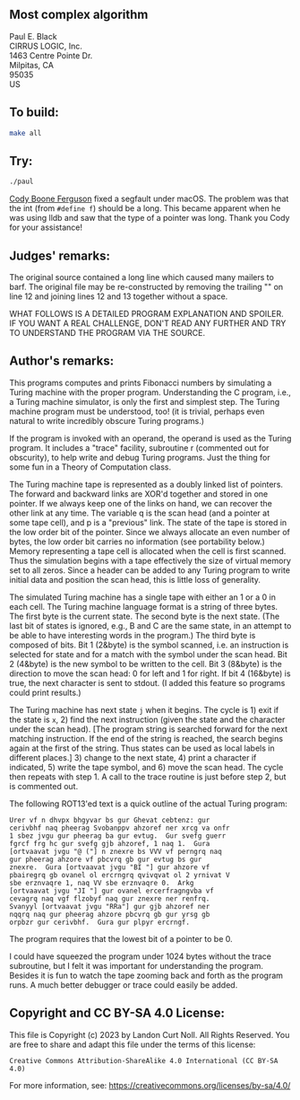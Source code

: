 ## Most complex algorithm

Paul E. Black  
CIRRUS LOGIC, Inc.  
1463 Centre Pointe Dr.  
Milpitas, CA   
95035   
US  

## To build:

```sh
make all
```


## Try:

```sh
./paul
```

[Cody Boone Ferguson](/winners.html#Cody_Boone_Ferguson) fixed a segfault under
macOS. The problem was that the int (from `#define f`) should be a long. This
became apparent when he was using lldb and saw that the type of a pointer was
long. Thank you Cody for your assistance!

## Judges' remarks:

The original source contained a long line which caused many
mailers to barf.  The original file may be re-constructed by
removing the trailing "\" on line 12 and joining lines 12 and
13 together without a space.

WHAT FOLLOWS IS A DETAILED PROGRAM EXPLANATION AND SPOILER.
IF YOU WANT A REAL CHALLENGE, DON'T READ ANY FURTHER AND TRY
TO UNDERSTAND THE PROGRAM VIA THE SOURCE.


## Author's remarks:

This programs computes and prints Fibonacci numbers by
simulating a Turing machine with the proper program.
Understanding the C program, i.e., a Turing machine simulator,
is only the first and simplest step.  The Turing machine
program must be understood, too!  (it is trivial, perhaps even
natural to write incredibly obscure Turing programs.)

If the program is invoked with an operand, the operand is used
as the Turing program.  It includes a "trace" facility,
subroutine r (commented out for obscurity), to help write and
debug Turing programs.  Just the thing for some fun in a Theory
of Computation class.

The Turing machine tape is represented as a doubly linked list
of pointers.  The forward and backward links are XOR'd together
and stored in one pointer.  If we always keep one of the links
on hand, we can recover the other link at any time.  The
variable q is the scan head (and a pointer at some tape cell),
and p is a "previous" link.  The state of the tape is stored in
the low order bit of the pointer.  Since we always allocate an
even number of bytes, the low order bit carries no information
(see portability below.) Memory representing a tape cell is
allocated when the cell is first scanned.  Thus the simulation
begins with a tape effectively the size of virtual memory set
to all zeros.  Since a header can be added to any Turing
program to write initial data and position the scan head, this
is little loss of generality.

The simulated Turing machine has a single tape with either an 1
or a 0 in each cell.  The Turing machine language format is a
string of three bytes.  The first byte is the current state.
The second byte is the next state.  (The last bit of states is
ignored, e.g., B and C are the same state, in an attempt to be
able to have interesting words in the program.)  The third byte
is composed of bits.  Bit 1 (2&byte) is the symbol scanned,
i.e. an instruction is selected for state and for a match with
the symbol under the scan head.  Bit 2 (4&byte) is the new
symbol to be written to the cell.  Bit 3 (8&byte) is the
direction to move the scan head: 0 for left and 1 for right.
If bit 4 (16&byte) is true, the next character is sent to
stdout.  (I added this feature so programs could print
results.)

The Turing machine has next state `j` when it begins.  The
cycle is 1) exit if the state is `x`, 2) find the next
instruction (given the state and the character under the scan
head).  [The program string is searched forward for the next
matching instruction.  If the end of the string is reached, the
search begins again at the first of the string.  Thus states
can be used as local labels in different places.]  3) change to
the next state, 4) print a character if indicated, 5) write the
tape symbol, and 6) move the scan head.  The cycle then repeats
with step 1.  A call to the trace routine is just before step
2, but is commented out.

The following ROT13'ed text is a quick outline of the actual
Turing program:

	Urer vf n dhvpx bhgyvar bs gur Ghevat cebtenz: gur
	cerivbhf naq pheerag Svobanppv ahzoref ner xrcg va onfr
	1 sbez jvgu gur pheerag ba gur evtug.  Gur svefg guerr
	fgrcf frg hc gur svefg gjb ahzoref, 1 naq 1.  Gura
	[ortvaavat jvgu "@ ("] n znexre bs VVV vf perngrq naq
	gur pheerag ahzore vf pbcvrq gb gur evtug bs gur
	znexre.  Gura [ortvaavat jvgu "BI "] gur ahzore vf
	pbairegrq gb ovanel ol ercrngrq qvivqvat ol 2 yrnivat V
	sbe erznvaqre 1, naq VV sbe erznvaqre 0.  Arkg
	[ortvaavat jvgu "JI "] gur ovanel ercerfragngvba vf
	cevagrq naq vgf flzobyf naq gur znexre ner renfrq.
	Svanyyl [ortvaavat jvgu "RRa"] gur gjb ahzoref ner
	nqqrq naq gur pheerag ahzore pbcvrq gb gur yrsg gb
	orpbzr gur cerivbhf.  Gura gur plpyr ercrngf.

The program requires that the lowest bit of a pointer to be 0.

I could have squeezed the program under 1024 bytes without the
trace subroutine, but I felt it was important for understanding
the program.  Besides it is fun to watch the tape zooming back
and forth as the program runs.  A much better debugger or trace
could easily be added.

## Copyright and CC BY-SA 4.0 License:

This file is Copyright (c) 2023 by Landon Curt Noll.  All Rights Reserved.
You are free to share and adapt this file under the terms of this license:

    Creative Commons Attribution-ShareAlike 4.0 International (CC BY-SA 4.0)

For more information, see: https://creativecommons.org/licenses/by-sa/4.0/
